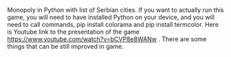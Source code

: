 Monopoly in Python with list of Serbian cities.
If you want to actually run this game, you will need to have installed Python on your device, and you will need to call commands, pip install colorama and pip install termcolor.
Here is Youtube link to the presentation of the game https://www.youtube.com/watch?v=bCVP8e8WANw .
There are some things that can be still improved in game.

